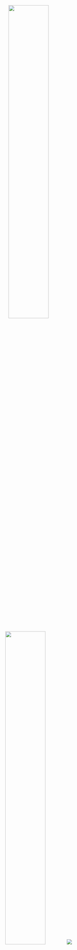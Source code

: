 <p align="center">
  <img height="50%" width="auto" src ="https://github-readme-stats.vercel.app/api?username=heyitsegor&show_icons=true&count_private=true&theme=darcula&hide_border=true&hide=issues&include_all_commits=true&bg_color=00000000">
  <img height="50%" width="auto" src ="https://github-readme-stats.vercel.app/api/top-langs/?username=heyitsegor&layout=compact&hide_border=true&theme=darcula&bg_color=00000000&langs_count=6&size_weight=0.5&count_weight=0.5">
  <img src ="https://github-readme-streak-stats.herokuapp.com?user=heyitsegor&theme=darcula&hide_border=true&background=FFFFFF00">
  <br>
  <br>
</p>

<!-- 
repos pin for the future
<p align="center">
  <img align="left" src ="">
  <img align="right" src ="">
</p> 
-->
